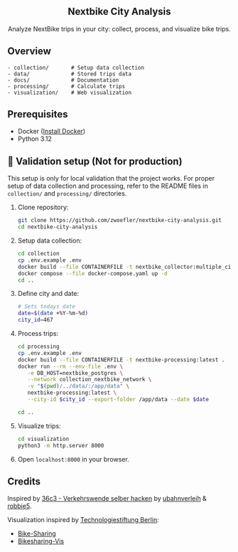 <div align="center" width="100%">
    <h2>Nextbike City Analysis</h2>
    <p>Analyze NextBike trips in your city: collect, process, and visualize bike trips.</p>
</div>

## Overview

```SHELL
- collection/       # Setup data collection
- data/             # Stored trips data
- docs/             # Documentation
- processing/       # Calculate trips
- visualization/    # Web visualization
```

## Prerequisites
- Docker ([Install Docker](https://docs.docker.com/engine/install/))
- Python 3.12

## 🚀 Validation setup (Not for production)

This setup is only for local validation that the project works.
For proper setup of data collection and processing, refer to the README files in `collection/` and `processing/` directories.

1. Clone repository:
   ```sh
   git clone https://github.com/zwoefler/nextbike-city-analysis.git
   cd nextbike-city-analysis
   ```
2. Setup data collection:
   ```sh
   cd collection
   cp .env.example .env 
   docker build --file CONTAINERFILE -t nextbike_collector:multiple_cities .
   docker compose --file docker-compose.yaml up -d
   cd ..
   ```
3. Define city and date:
   ```sh
   # Sets todays date
   date=$(date +%Y-%m-%d)
   city_id=467
   ```
4. Process trips:
   ```sh
   cd processing
   cp .env.example .env 
   docker build --file CONTAINERFILE -t nextbike-processing:latest .
   docker run --rm --env-file .env \
      -e DB_HOST=nextbike_postgres \
      --network collection_nextbike_network \
      -v "$(pwd)/../data/:/app/data" \
      nextbike-processing:latest \
      --city-id $city_id --export-folder /app/data --date $date

   cd ..
   ```
5. Visualize trips:
   ```sh
   cd visualization 
   python3 -m http.server 8000
   ```
6. Open `localhost:8000` in your browser.

## Credits
Inspired by [36c3 - Verkehrswende selber hacken](https://www.youtube.com/watch?v=WhgRRpA3b2c) by [ubahnverleih](https://github.com/ubahnverleih) & [robbie5](https://github.com/robbi5).

Visualization inspired by [Technologiestiftung Berlin](https://github.com/technologiestiftung):
- [Bike-Sharing](https://github.com/technologiestiftung/bike-sharing)
- [Bikesharing-Vis](https://github.com/technologiestiftung/bikesharing-vis)

